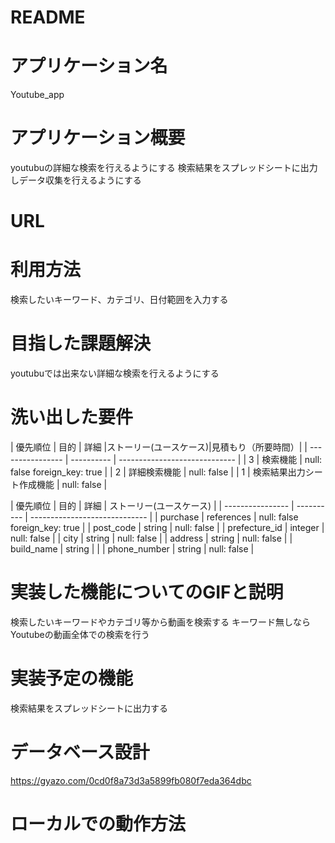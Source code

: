 # README

# アプリケーション名
Youtube_app
# アプリケーション概要
youtubuの詳細な検索を行えるようにする
検索結果をスプレッドシートに出力しデータ収集を行えるようにする
# URL

# 利用方法
検索したいキーワード、カテゴリ、日付範囲を入力する
# 目指した課題解決
youtubuでは出来ない詳細な検索を行えるようにする

# 洗い出した要件
| 優先順位   | 目的       | 詳細 |ストーリー(ユースケース)|見積もり（所要時間）|
| ---------------- | ---------- | ----------------------------- |
| 3         | 検索機能 | null: false foreign_key: true |
| 2    | 詳細検索機能   | null: false                   |
| 1    | 検索結果出力シート作成機能 | null: false                   |

| 優先順位           | 目的       | 詳細   | ストーリー(ユースケース) |
| ---------------- | ---------- | ----------------------------- |
| purchase        | references | null: false foreign_key: true |
| post_code        | string     | null: false                   |
| prefecture_id    | integer    | null: false                   |
| city             | string     | null: false                   |
| address          | string     | null: false                   |
| build_name       | string     |                               |
| phone_number     | string     | null: false                   |


# 実装した機能についてのGIFと説明
検索したいキーワードやカテゴリ等から動画を検索する
キーワード無しならYoutubeの動画全体での検索を行う
# 実装予定の機能
検索結果をスプレッドシートに出力する
# データベース設計
https://gyazo.com/0cd0f8a73d3a5899fb080f7eda364dbc
# ローカルでの動作方法

